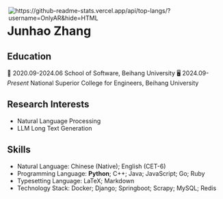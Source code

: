 <img align="right" src="https://github-readme-stats.vercel.app/api/top-langs/?username=OnlyAR&hide=HTML" alt="https://github-readme-stats.vercel.app/api/top-langs/?username=OnlyAR&hide=HTML" />

<!-- ![OnlyAR's GitHub stats](https://github-readme-stats.vercel.app/api?username=OnlyAR&show_icons=true&theme=tokyonight) -->

# Junhao Zhang

## Education

🌱 2020.09-2024.06 School of Software, Beihang University
🖥️ 2024.09-*Present* National Superior College for Engineers, Beihang University

## Research Interests

- Natural Language Processing
- LLM Long Text Generation

## Skills

- Natural Language: Chinese (Native); English (CET-6)
- Programming Language: **Python**; C++; Java; JavaScript; Go; Ruby
- Typesetting Language: LaTeX; Markdown
- Technology Stack: Docker; Django; Springboot; Scrapy; MySQL; Redis

<!--
**OnlyAR/OnlyAR** is a ✨ _special_ ✨ repository because its `README.md` (this file) appears on your GitHub profile.

Here are some ideas to get you started:

- 🔭 I’m currently working on ...
- 🌱 I’m currently learning ...
- 👯 I’m looking to collaborate on ...
- 🤔 I’m looking for help with ...
- 💬 Ask me about ...
- 📫 How to reach me: ...
- 😄 Pronouns: ...
- ⚡ Fun fact: ...
-->
